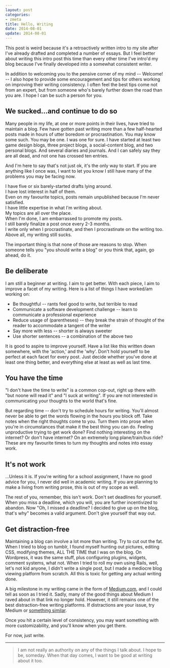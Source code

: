 ```yaml
---
layout: post
categories:
- zmeta
title: Hello, Writing
date: 2014-08-01
update: 2014-08-01
---
```


This post is weird because it's a retroactively written intro to my site after I've already drafted and completed a number of essays. But I feel better about writing this intro post this time than every other time I've intro'd my blog because I've finally developed into a somewhat consistent writer. 

In addition to welcoming you to the pensive corner of my mind -- Welcome! -- I also hope to provide some encouragement and tips for others working on improving their writing consistency. I often feel the best tips come not from an expert, but from someone who's barely further down the road than you are. I hope I can be such a person for you.

## We sucked...and continue to do so

Many people in my life, at one or more points in their lives, have tried to maintain a blog. Few have gotten past writing more than a few half-hearted posts made in hours of utter boredom or procrastination. You may know some such. You may be one. I was one for sure. I have started at least two game design blogs, three project blogs, a social-content blog, and two personal blogs. And several diaries and journals. And I can safely say they are all dead, and not one has crossed ten entries.

And I'm here to say that's not just ok, it's the only way to start. If you are anything like I once was, I want to let you know I still have many of the problems you may be facing now.

I have five or six barely-started drafts lying around.  
I have lost interest in half of them.   
Even on my favourite topics, posts remain unpublished because I'm never satisfied.   
I have little expertise in what I'm writing about.   
My topics are all over the place.   
When I'm done, I am embarrassed to promote my posts.   
I still barely finalize a post once every 2-3 months.   
I write only when I procrastinate, and then I procrastinate on the writing too.   
Above all, my writing still sucks.   

The important thing is that none of those are reasons to stop. When someone tells you "you should write a blog" or you think that, again, go ahead, do it.

## Be deliberate

I am still a beginner at writing. I aim to get better. With each piece, I aim to improve a facet of my writing. Here is a list of things I have worked/am working on:

* Be thoughtful -- rants feel good to write, but terrible to read
* Communicate a software development challenge -- learn to communicate a professional experience
* Reduce usage of (parentheses) -- they break the strain of thought of the reader to accommodate a tangent of the writer
* Say more with less -- shorter is always sweeter
* Use shorter sentences -- a combination of the above two

It is good to aspire to improve yourself. Have a list like this written down somewhere, with the 'action,' and the 'why'. Don't hold yourself to be perfect at each facet for every post. Just decide whether you've done at least one thing better, and everything else at least as well as last time.

## You have the time

"I don't have the time to write" is a common cop-out, right up there with "but noone will read it" and "I suck at writing". If you are not interested in communicating your thoughts to the world that's fine.

But regarding time -- don't try to schedule hours for writing. You'll almost never be able to get the words flowing in the hours you block off. Take notes when the right thoughts come to you. Turn them into prose when you're in circumstances that make it the best thing you can do. Feeling unproductive trying to get work done? Find nothing interesting on the internet? Or don't have internet? On an extremely long plane/train/bus ride? These are my favourite times to turn my thoughts and notes into essay work.

## It's not work

...Unless it is. If you're writing for a school assignment, I have no good advice for you, I never did well in academic writing. If you are planning to make a living from writing prose, this is out of my scope as well.

The rest of you, remember, this isn't work. Don't set deadlines for yourself. When you miss a deadline, which you will, you are further incentivized to abandon. Now "Oh, I missed a deadline? I decided to give up on the blog, that's why" becomes a valid argument. Don't give yourself that way out.

## Get distraction-free

Maintaining a blog can involve a lot more than writing. Try to cut out the fat. When I tried to blog on tumblr, I found myself hunting out pictures, editing CSS, modifying themes, ALL THE TIME that I was on the blog. On Wordpress, it was the same stuff, plus configuring plugins, widgets, comment systems, what not. When I tried to roll my own using Rails, well, let's not kid anyone, I didn't write a single post, but I made a mediocre blog viewing platform from scratch. All this is toxic for getting any actual writing done.

A big milestone in my writing came in the form of [Medium.com](https://medium.com/@keerthiko/why-i-chose-medium-com-6ba12dd0c916), and I could tell as soon as I tried it. Sadly, many of the good things about Medium I raved about in that link no longer hold. However, it still remains one of the best distraction-free writing platforms. If distractions are your issue, try Medium or [something similar](http://mashable.com/2014/05/09/16-minimalist-blogging-platforms/).

Once you hit a certain level of consistency, you may want something with more customizability, and you'll know when you get there. 

For now, just write.

- - -

> I am not really an authority on any of the things I talk about. I hope to be, someday. When that day comes, I want to be good at writing about it too.
